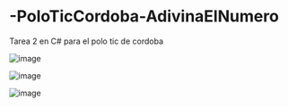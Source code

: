 # -PoloTicCordoba-AdivinaElNumero
Tarea 2 en C# para el polo tic de cordoba

![image](https://user-images.githubusercontent.com/77559010/168402982-a91c6cc5-862f-4297-b9a4-de66b1c47f8d.png)

![image](https://user-images.githubusercontent.com/77559010/168402999-071dd062-f5fb-4969-abb3-ad798e093587.png)

![image](https://user-images.githubusercontent.com/77559010/168403027-28b69134-86e2-4d84-a223-6fb41bfb1d54.png)

